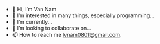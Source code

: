 - 👋 Hi, I’m Van Nam
- 👀 I’m interested in many things, especially programming...
- 🌱 I’m currently...
- 💞️ I’m looking to collaborate on...
- 📫 How to reach me lvnam0801@gmail.com.

<!---
lvnam0801/lvnam0801 is a ✨ special ✨ repository because its `README.md` (this file) appears on your GitHub profile.
You can click the Preview link to take a look at your changes.
--->

